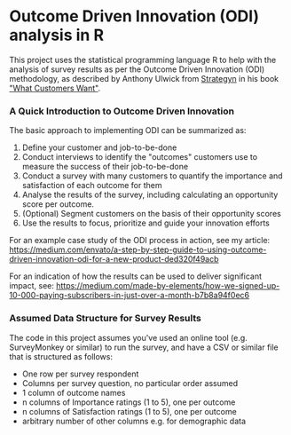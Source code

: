 # Outcome Driven Innovation (ODI) analysis in R

This project uses the statistical programming language R to help with the analysis of survey results as per the Outcome Driven Innovation (ODI) methodology, as  described by Anthony Ulwick from [Strategyn](https://strategyn.com/) in his book ["What Customers Want"](https://www.amazon.com/What-Customers-Want-Outcome-Driven-Breakthrough/dp/0071408673). 

### A Quick Introduction to Outcome Driven Innovation
The basic approach to implementing ODI can be summarized as:
1. Define your customer and job-to-be-done
2. Conduct interviews to identify the "outcomes" customers use to measure the success of their job-to-be-done
3. Conduct a survey with many customers to quantify the importance and satisfaction of each outcome for them
4. Analyse the results of the survey, including calculating an opportunity score per outcome. 
5. (Optional) Segment customers on the basis of their opportunity scores
6. Use the results to focus, prioritize and guide your innovation efforts

For an example case study of the ODI process in action, see my article:
https://medium.com/envato/a-step-by-step-guide-to-using-outcome-driven-innovation-odi-for-a-new-product-ded320f49acb

For an indication of how the results can be used to deliver significant impact, see:
https://medium.com/made-by-elements/how-we-signed-up-10-000-paying-subscribers-in-just-over-a-month-b7b8a94f0ec6

### Assumed Data Structure for Survey Results 
The code in this project assumes you've used an online tool (e.g. SurveyMonkey or similar) to run the survey, and have a CSV or similar file that is structured as follows:
   * One row per survey respondent
   * Columns per survey question, no particular order assumed
   * 1 column of outcome names
   * n columns of Importance ratings (1 to 5), one per outcome
   * n columns of Satisfaction ratings (1 to 5), one per outcome
   * arbitrary number of other columns e.g. for demographic data
   
   
